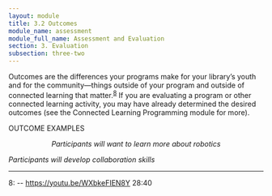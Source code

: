 ```yaml
---
layout: module
title: 3.2 Outcomes
module_name: assessment
module_full_name: Assessment and Evaluation
section: 3. Evaluation
subsection: three-two
---
```


Outcomes are the differences your programs make for your library’s youth and for the community—things outside of your program and outside of connected learning that matter.<sup>[8](#fn8)</sup> If you are evaluating a program or other connected learning activity, you may have already determined the desired outcomes (see the Connected Learning Programming module for more).  

<div class="case_study_box">  

<p><span class="box-title">OUTCOME EXAMPLES</span></p> 

<p style="text-align:center">
  <i>Participants will want to learn more about robotics</i><br>

  <i>Participants will develop collaboration skills</i>
</p>  
</div>

<hr/>

<a name="fn8">8</a>:  -- <a href="https://youtu.be/WXbkeFIEN8Y" target="_blank">https://youtu.be/WXbkeFIEN8Y</a> 28:40
